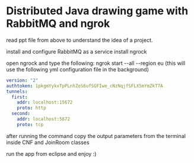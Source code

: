 # Distributed Java drawing game with RabbitMQ and ngrok 
read ppt file from above to understand the idea of a project.

install and configure RabbitMQ as a service
install ngrock

open ngrock and type the following: 
ngrok start --all --region eu   (this will use the following yml configuration file in the background)
```yml
version: "2"
authtoken: 1pkgmYykxTpPLnhZoS6ufSGFIwe_cNzNqjfSFLX5mYmZkT7A
tunnels:
  first:
    addr: localhost:15672
    proto: http   
  second:
    addr: localhost:5672
    proto: tcp
```
after running the command copy the output parameters from the terminal inside CNF and JoinRoom classes  

run the app from eclipse and enjoy :)

